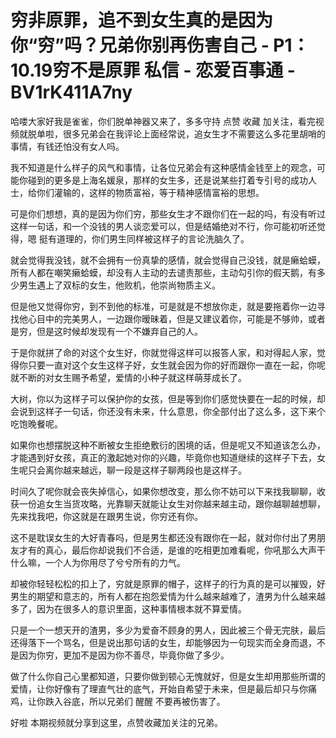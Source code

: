 # 穷非原罪，追不到女生真的是因为你“穷”吗？兄弟你别再伤害自己 - P1：10.19穷不是原罪 私信 - 恋爱百事通 - BV1rK411A7ny

哈喽大家好我是雀雀，你们脱单神器又来了，多多守持 点赞 收藏 加关注，看完视频就脱单啦，很多兄弟会在我评论上面经常说，追女生才不需要这么多花里胡哨的事情，有钱还怕没有女人吗。

我不知道是什么样子的风气和事情，让各位兄弟会有这种感情金钱至上的观念，可能你碰到的更多是上海名媛泉，那样的女生多，还是说某些打着专引号的成功人士，给你们灌输的，这样的物质富裕，等于精神感情富裕的思想。

可是你们想想，真的是因为你们穷，那些女生才不跟你们在一起的吗，有没有听过这样一句话，和一个没钱的男人谈恋爱可以，但是结婚绝对不行，你可能初听还觉得，嗯 挺有道理的，你们男生同样被这样子的言论洗脑久了。

就会觉得我没钱，就不会拥有一份真挚的感情，就会觉得自己没钱，就是癞蛤蟆，所有人都在嘲笑癞蛤蟆，却没有人主动的去谴责那些，主动勾引你的假天鹅，有多少男生遇上了双标的女生，他败机，他崇尚物质主义。

但是他又觉得你穷，到不到他的标准，可是就是不想放你走，就是要拖着你一边寻找他心目中的完美男人，一边跟你暧昧着，但是又建议着你，可能是不够帅，或者是穷，但是这时候却发现有一个不嫌弃自己的人。

于是你就拼了命的对这个女生好，你就觉得这样可以报答人家，和对得起人家，觉得你只要一直对这个女生这样子好，女生就会因为你的好而跟你一直在一起，你呢就不断的对女生赐予希望，爱情的小种子就这样萌芽成长了。

大树，你以为这样子可以保护你的女孩，但是等到你们感觉快要在一起的时候，却会说到这样子一句话，你还没有未来，什么意思，你全部付出了这么多，这下来个吃饱晚餐呢。

如果你也想摆脱这种不断被女生拒绝敷衍的困境的话，但是呢又不知道该怎么办，才能遇到好女孩，真正的激起她对你的兴趣，毕竟你也知道继续的这样子下去，女生呢只会离你越来越远，聊一段是这样子聊两段也是这样子。

时间久了呢你就会丧失掉信心，如果你想改变，那么你不妨可以下来找我聊聊，收获一份追女生当货攻略，光靠聊天就能让女生对你越来越主动，跟你越聊越想聊，先来找我吧，你这就是在跟男生说，你穷还有你。

这不是耽误女生的大好青春吗，但是男生都还没有跟你在一起，就对你付出了男朋友才有的真心，最后你却说我们不合适，是谁的吃相更加难看呢，你吼那么大声干什么嘛，一个人为你用尽了兮兮所有的力气。

却被你轻轻松松的扣上了，穷就是原罪的帽子，这样子的行为真的是可以摧毁，好男生的期望和意志的，所有人都在抱怨爱情为什么越来越难了，渣男为什么越来越多了，因为在很多人的意识里面，这种事情根本就不算爱情。

只是一个一想天开的渣男，多少为爱奋不顾身的男人，因此被三个骨无完肤，最后还得落下一个骂名，但是说出那句话的女生，却能够因为一句现实而全身而退，不是因为你穷，更加不是因为你不善尽，毕竟你做了多少。

做了什么你自己心里都知道，只要你做到顿心无愧就好，但是女生却用那些所谓的爱情，让你好像有了理直气壮的底气，开始自希望于未来，但是最后却只与你痛鸡，让你跌入谷底，所以兄弟们 醒醒 不要再被伤害了。

好啦 本期视频就分享到这里，点赞收藏加关注的兄弟。